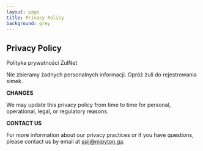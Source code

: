 ```yaml
---
layout: page
title: Privacy Policy
background: grey
---
```

<div class="col-lg-12 text-center">
	<h2 class="section-heading text-uppercase">Privacy Policy</h2>
</div>

Polityka prywatności ŻulNet


Nie zbieramy żadnych personalnych informacji. Opróż żuli do rejestrowania simek.

**CHANGES**

We may update this privacy policy from time to time for personal, operational, legal, or regulatory reasons.

**CONTACT US**

For more information about our privacy practices or if you have questions, please contact us by email at ssij@mipyton.ga</a>.
